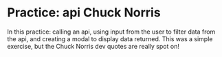 # Practice: api Chuck Norris

In this practice: calling an api, using input from the user to filter data from the api, and creating a modal to display data returned. This was a simple exercise, but the Chuck Norris dev quotes are really spot on!
